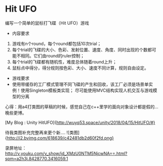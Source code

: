 # Hit UFO
编写一个简单的鼠标打飞碟（Hit UFO）游戏
- 内容要求
1. 游戏有n个round，每个round都包括10次trial；
2. 每个trial的飞碟的大小、色彩、发射位置、速度、角度、同时出现的个数都可能不相同。它们由round的ruler控制；
3. 每个trial的飞碟都有随机性，难度总体随着round上升；
4. 鼠标点中得分，得分规则按色彩、大小、速度不同计算，规则自由设定。

- 游戏要求
 - 使用带缓存的工厂模式管理不同飞碟的产生和回收，该工厂必须是场景单实例！使用Singleton模板类实现；
 尽可能使用MVC结构实现人机交互与游戏模型的分离

心得：用a4打类图的草稿的时候，感觉自己在c++里学的面向对象设计都是假的...晚些更博。

[My Blog : Unity HitUFO]{http://wuyq53.space/unity/2018/04/15/HitUFO/#}

待我类图补充完整再来更个新....
![类图]{http://i2.bvimg.com/618639/c42481db2d60f2fd.png}

录屏地址：  
http://v.youku.com/v_show/id_XMzU0NTM5NjcwNA==.html?spm=a2h3j.8428770.3416059.1